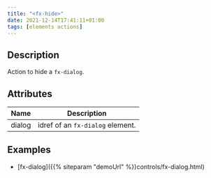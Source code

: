 ```yaml
---
title: "<fx-hide>"
date: 2021-12-14T17:41:11+01:00
tags: [elements actions]
---
```


## Description

Action to hide a `fx-dialog`.


## Attributes
| Name | Description |
|------|-------------|
| dialog | idref of an `fx-dialog` element. |

## Examples

* [fx-dialog]({{% siteparam "demoUrl" %}}controls/fx-dialog.html)



